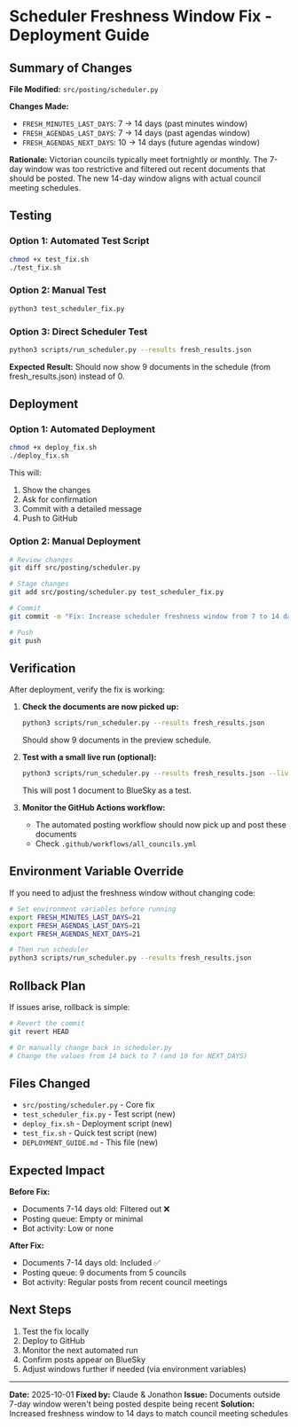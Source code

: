 # Scheduler Freshness Window Fix - Deployment Guide

## Summary of Changes

**File Modified:** `src/posting/scheduler.py`

**Changes Made:**
- `FRESH_MINUTES_LAST_DAYS`: 7 → 14 days (past minutes window)
- `FRESH_AGENDAS_LAST_DAYS`: 7 → 14 days (past agendas window)
- `FRESH_AGENDAS_NEXT_DAYS`: 10 → 14 days (future agendas window)

**Rationale:**
Victorian councils typically meet fortnightly or monthly. The 7-day window was too restrictive and filtered out recent documents that should be posted. The new 14-day window aligns with actual council meeting schedules.

## Testing

### Option 1: Automated Test Script
```bash
chmod +x test_fix.sh
./test_fix.sh
```

### Option 2: Manual Test
```bash
python3 test_scheduler_fix.py
```

### Option 3: Direct Scheduler Test
```bash
python3 scripts/run_scheduler.py --results fresh_results.json
```

**Expected Result:** Should now show 9 documents in the schedule (from fresh_results.json) instead of 0.

## Deployment

### Option 1: Automated Deployment
```bash
chmod +x deploy_fix.sh
./deploy_fix.sh
```
This will:
1. Show the changes
2. Ask for confirmation
3. Commit with a detailed message
4. Push to GitHub

### Option 2: Manual Deployment
```bash
# Review changes
git diff src/posting/scheduler.py

# Stage changes
git add src/posting/scheduler.py test_scheduler_fix.py

# Commit
git commit -m "Fix: Increase scheduler freshness window from 7 to 14 days"

# Push
git push
```

## Verification

After deployment, verify the fix is working:

1. **Check the documents are now picked up:**
   ```bash
   python3 scripts/run_scheduler.py --results fresh_results.json
   ```
   Should show 9 documents in the preview schedule.

2. **Test with a small live run (optional):**
   ```bash
   python3 scripts/run_scheduler.py --results fresh_results.json --live --max-posts 1
   ```
   This will post 1 document to BlueSky as a test.

3. **Monitor the GitHub Actions workflow:**
   - The automated posting workflow should now pick up and post these documents
   - Check `.github/workflows/all_councils.yml`

## Environment Variable Override

If you need to adjust the freshness window without changing code:

```bash
# Set environment variables before running
export FRESH_MINUTES_LAST_DAYS=21
export FRESH_AGENDAS_LAST_DAYS=21
export FRESH_AGENDAS_NEXT_DAYS=21

# Then run scheduler
python3 scripts/run_scheduler.py --results fresh_results.json
```

## Rollback Plan

If issues arise, rollback is simple:

```bash
# Revert the commit
git revert HEAD

# Or manually change back in scheduler.py
# Change the values from 14 back to 7 (and 10 for NEXT_DAYS)
```

## Files Changed

- `src/posting/scheduler.py` - Core fix
- `test_scheduler_fix.py` - Test script (new)
- `deploy_fix.sh` - Deployment script (new)
- `test_fix.sh` - Quick test script (new)
- `DEPLOYMENT_GUIDE.md` - This file (new)

## Expected Impact

**Before Fix:**
- Documents 7-14 days old: Filtered out ❌
- Posting queue: Empty or minimal
- Bot activity: Low or none

**After Fix:**
- Documents 7-14 days old: Included ✅
- Posting queue: 9 documents from 5 councils
- Bot activity: Regular posts from recent council meetings

## Next Steps

1. Test the fix locally
2. Deploy to GitHub
3. Monitor the next automated run
4. Confirm posts appear on BlueSky
5. Adjust windows further if needed (via environment variables)

---

**Date:** 2025-10-01
**Fixed by:** Claude & Jonathon
**Issue:** Documents outside 7-day window weren't being posted despite being recent
**Solution:** Increased freshness window to 14 days to match council meeting schedules
